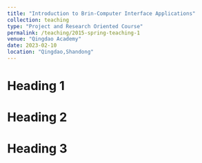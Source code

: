 ```yaml
---
title: "Introduction to Brin-Computer Interface Applications"
collection: teaching
type: "Project and Research Oriented Course"
permalink: /teaching/2015-spring-teaching-1
venue: "Qingdao Academy"
date: 2023-02-10
location: "Qingdao,Shandong"
---
```



Heading 1
======

Heading 2
======

Heading 3
======
